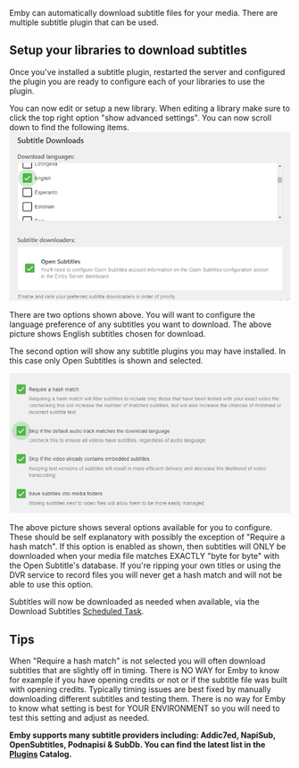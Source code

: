 Emby can automatically download subtitle files for your media.  There are multiple subtitle plugin that can be used.

## Setup your libraries to download subtitles
Once you've installed a subtitle plugin, restarted the server and configured the plugin you are ready to configure each of your libraries to use the plugin.

You can now edit or setup a new library.  When editing a library make sure to click the top right option "show advanced settings".  You can now scroll down to find the following items.
![OpenSubtitles5.png](images/server/OpenSubtitles5.png)

There are two options shown above.  You will want to configure the language preference of any subtitles you want to download.  The above picture shows English subtitles chosen for download.

The second option will show any subtitle plugins you may have installed.  In this case only Open Subtitles is shown and selected.

![OpenSubtitles6.png](images/server/OpenSubtitles6.png)

The above picture shows several options available for you to configure. These should be self explanatory with possibly the exception of "Require a hash match". If this option is enabled as shown, then subtitles will ONLY be downloaded when your media file matches EXACTLY "byte for byte" with the Open Subtitle's database.  If you're ripping your own titles or using the DVR service to record files you will never get a hash match and will not be able to use this option.

Subtitles will now be downloaded as needed when available, via the Download Subtitles [Scheduled Task](Scheduled-tasks).

## Tips
When "Require a hash match" is not selected you will often download subtitles that are slightly off in timing.  There is NO WAY for Emby to know for example if you have opening credits or not or if the subtitle file was built with opening credits.  Typically timing issues are best fixed by manually downloading different subtitles and testing them.  There is no way for Emby to know what setting is best for YOUR ENVIRONMENT so you will need to test this setting and adjust as needed.

**Emby supports many subtitle providers including: Addic7ed, NapiSub, OpenSubtitles, Podnapisi & SubDb. You can find the latest list in the [Plugins](Plugins) Catalog.**